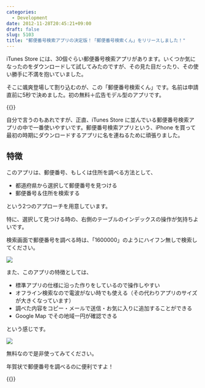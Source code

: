 ```yaml
---
categories:
  - Development
date: 2012-11-28T20:45:21+09:00
draft: false
slug: 5103
title: "郵便番号検索アプリの決定版！「郵便番号検索くん」をリリースしました！"
---
```


iTunes Store には、30個ぐらい郵便番号検索アプリがあります。いくつか気になったのをダウンロードして試してみたのですが、その見た目だったり、その使い勝手に不満を抱いていました。

そこに颯爽登場して割り込むのが、この「郵便番号検索くん」です。名前は申請直前に5秒で決めました。初の無料＋広告モデル型のアプリです。

{{<app id="578073498" title="郵便番号検索くん 1.0（無料）" src="https://a63.phobos.apple.com/us/r1000/086/Purple/v4/55/e4/4f/55e44fa8-d915-3455-47e9-3139b4466e9c/mzl.yqfcyljo.100x100-75.png">}}

自分で言うのもあれですが、正直、iTunes Store に並んでいる郵便番号検索アプリの中で一番使いやすいです。郵便番号検索アプリという、iPhone を買って最初の時期にダウンロードするアプリに名を連ねるために頑張りました。

## 特徴

このアプリは、郵便番号、もしくは住所を調べる方法として、

* 都道府県から選択して郵便番号を見つける
* 郵便番号＆住所を検索する

という2つのアプローチを用意しています。

特に、選択して見つける時の、右側のテーブルのインデックスの操作が気持ちよいです。

検索画面で郵便番号を調べる時は、「1600000」のようにハイフン無しで検索してください。

![](/images/2012/11/5103_1.png)

また、このアプリの特徴としては、

* 標準アプリの仕様に沿った作りをしているので操作しやすい
* オフライン検索なので電波がない時でも使える（その代わりアプリのサイズが大きくなっています）
* 調べた内容をコピー・メールで送信・お気に入りに追加することができる
* Google Map でその地域一円が確認できる

という感じです。

![](/images/2012/11/5103_2.png)

無料なので是非使ってみてください。

年賀状で郵便番号を調べるのに便利ですよ！

{{<app id="578073498" title="郵便番号検索くん 1.0（無料）" src="https://a63.phobos.apple.com/us/r1000/086/Purple/v4/55/e4/4f/55e44fa8-d915-3455-47e9-3139b4466e9c/mzl.yqfcyljo.100x100-75.png">}}
